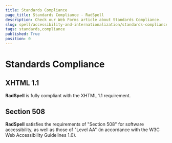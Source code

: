 ```yaml
---
title: Standards Compliance
page_title: Standards Compliance - RadSpell
description: Check our Web Forms article about Standards Compliance.
slug: spell/accessibility-and-internationalization/standards-compliance
tags: standards,compliance
published: True
position: 0
---
```


# Standards Compliance

## XHTML 1.1

**RadSpell** is fully compliant with the XHTML 1.1 requirement.

## Section 508

**RadSpell** satisfies the requirements of "Section 508" for software accessibility, as well as those of "Level AA" (in accordance with the W3C Web Accessibility Guidelines 1.0).


